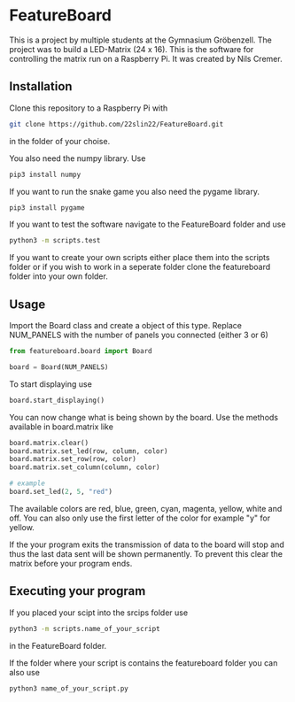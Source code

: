 # FeatureBoard

This is a project by multiple students at the Gymnasium Gröbenzell. The project was to build a LED-Matrix (24 x 16).
This is the software for controlling the matrix run on a Raspberry Pi. It was created by Nils Cremer.

## Installation

Clone this repository to a Raspberry Pi with

```bash
git clone https://github.com/22slin22/FeatureBoard.git
```

in the folder of your choise.

You also need the numpy library. Use
```bash
pip3 install numpy
```
If you want to run the snake game you also need the pygame library.
```bash
pip3 install pygame
```

If you want to test the software navigate to the FeatureBoard folder and use

```bash
python3 -m scripts.test
```

If you want to create your own scripts either place them into the scripts folder or 
if you wish to work in a seperate folder clone the featureboard folder into your own folder.


## Usage

Import the Board class and create a object of this type. Replace NUM_PANELS with the number of panels you connected (either 3 or 6)

```python
from featureboard.board import Board

board = Board(NUM_PANELS)
```

To start displaying use

```python
board.start_displaying()
```

You can now change what is being shown by the board.
Use the methods available in board.matrix like

```python
board.matrix.clear()
board.matrix.set_led(row, column, color)
board.matrix.set_row(row, color)
board.matrix.set_column(column, color)

# example
board.set_led(2, 5, "red")
```

The available colors are red, blue, green, cyan, magenta, yellow, white and off.
You can also only use the first letter of the color for example "y" for yellow.

If the your program exits the transmission of data to the board will stop and thus the last data sent will be shown permanently.
To prevent this clear the matrix before your program ends.

## Executing your program

If you placed your scipt into the srcips folder use
```bash
python3 -m scripts.name_of_your_script
```
in the FeatureBoard folder.

If the folder where your script is contains the featureboard folder you can also use

```bash
python3 name_of_your_script.py
```




